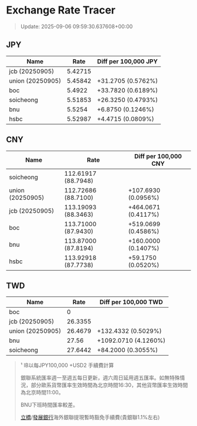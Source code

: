 # Exchange Rate Tracer

> Update: 2025-09-06 09:59:30.637608+00:00

## JPY

| Name             |    Rate | Diff per 100,000 JPY   |
|------------------|---------|------------------------|
| jcb (20250905)   | 5.42715 |                        |
| union (20250905) | 5.45842 | +31.2705 (0.5762%)     |
| boc              | 5.4922  | +33.7820 (0.6189%)     |
| soicheong        | 5.51853 | +26.3250 (0.4793%)     |
| bnu              | 5.5254  | +6.8750 (0.1246%)      |
| hsbc             | 5.52987 | +4.4715 (0.0809%)      |

## CNY

| Name             | Rate                | Diff per 100,000 CNY   |
|------------------|---------------------|------------------------|
| soicheong        | 112.61917	(88.7948) |                        |
| union (20250905) | 112.72686	(88.7100) | +107.6930 (0.0956%)    |
| jcb (20250905)   | 113.19093	(88.3463) | +464.0671 (0.4117%)    |
| boc              | 113.71000	(87.9430) | +519.0699 (0.4586%)    |
| bnu              | 113.87000	(87.8194) | +160.0000 (0.1407%)    |
| hsbc             | 113.92918	(87.7738) | +59.1750 (0.0520%)     |

## TWD

| Name             |    Rate | Diff per 100,000 TWD   |
|------------------|---------|------------------------|
| boc              |  0      |                        |
| jcb (20250905)   | 26.3355 |                        |
| union (20250905) | 26.4679 | +132.4332 (0.5029%)    |
| bnu              | 27.56   | +1092.0710 (4.1260%)   |
| soicheong        | 27.6442 | +84.2000 (0.3055%)     |


> ¹ IB以每JPY100,000 +USD2 手續費計算
>
> 銀聯系統匯率週一至週五每日更新，週六周日延用週五匯率。如無特殊情況，部分歐系貨幣匯率生效時間為北京時間16:30，其他貨幣匯率生效時間為北京時間11:00。
>
> BNU下班時間匯率較差。
>
> [立橋](https://www.wlbank.com.mo/uploads/ueditor/file/20181211/1544536513900230.pdf)/[發展銀行](https://www.mdb.com.mo/Service_Charges_20230728.pdf)海外銀聯提現暫時豁免手續費(貴銀聯1.1%左右)

